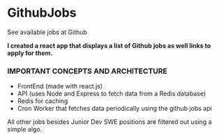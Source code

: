 # GithubJobs
See available jobs at Github

**I created a react app that displays a list of Github jobs as well links to apply for them.**


### IMPORTANT CONCEPTS AND ARCHITECTURE
- FrontEnd (made with react.js)
- API (uses Node and Express to fetch data from a Redis database)
- Redis for caching
- Cron Worker that fetches data periodically using the github jobs api

All other jobs besides Junior Dev SWE positions are filtered out using a simple algo.

